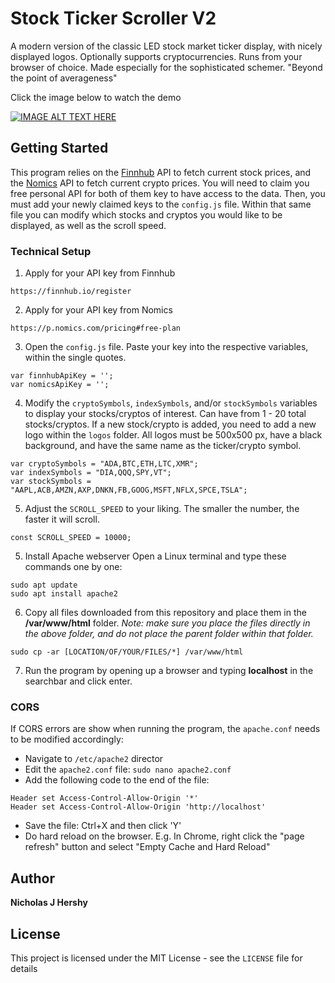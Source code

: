 # Stock Ticker Scroller V2

A modern version of the classic LED stock market ticker display, with nicely displayed logos. Optionally supports cryptocurrencies. Runs from your browser of choice. Made especially for the sophisticated schemer. "Beyond the point of averageness"

Click the image below to watch the demo

[![IMAGE ALT TEXT HERE](https://img.youtube.com/vi/ezBPnoTSzWU/0.jpg)](https://www.youtube.com/watch?v=ezBPnoTSzWU)

## Getting Started

This program relies on the [Finnhub](https://finnhub.io/) API to fetch current stock prices, and the [Nomics](https://nomics.com/) API to fetch current crypto prices. You will need to claim you free personal API for both of them key to have access to the data. Then, you must add your newly claimed keys to the `config.js` file. Within that same file you can modify which stocks and cryptos you would like to be displayed, as well as the scroll speed.

### Technical Setup

1. Apply for your API key from Finnhub

```
https://finnhub.io/register
```

2. Apply for your API key from Nomics

```
https://p.nomics.com/pricing#free-plan
```

3. Open the `config.js` file. Paste your key into the respective variables, within the single quotes.

```
var finnhubApiKey = '';
var nomicsApiKey = '';
```

4. Modify the `cryptoSymbols`, `indexSymbols`, and/or `stockSymbols` variables to display your stocks/cryptos of interest. Can have from 1 - 20 total stocks/cryptos. If a new stock/crypto is added, you need to add a new logo within the `logos` folder. All logos must be 500x500 px, have a black background, and have the same name as the ticker/crypto symbol.

```
var cryptoSymbols = "ADA,BTC,ETH,LTC,XMR";
var indexSymbols = "DIA,QQQ,SPY,VT";
var stockSymbols = "AAPL,ACB,AMZN,AXP,DNKN,FB,GOOG,MSFT,NFLX,SPCE,TSLA";
```

5. Adjust the `SCROLL_SPEED` to your liking. The smaller the number, the faster it will scroll. 

```
const SCROLL_SPEED = 10000;
```

5. Install Apache webserver
Open a Linux terminal and type these commands one by one:

```
sudo apt update
sudo apt install apache2
```

6. Copy all files downloaded from this repository and place them in the **/var/www/html** folder.
*Note: make sure you place the files directly in the above folder, and do not place the parent folder within that folder.*

```
sudo cp -ar [LOCATION/OF/YOUR/FILES/*] /var/www/html
```

7. Run the program by opening up a browser and typing **localhost** in the searchbar and click enter.

### CORS

If CORS errors are show when running the program, the `apache.conf` needs to be modified accordingly:

* Navigate to `/etc/apache2` director
* Edit the `apache2.conf` file: `sudo nano apache2.conf`
* Add the following code to the end of the file:
```
Header set Access-Control-Allow-Origin '*'
Header set Access-Control-Allow-Origin 'http://localhost'
```
* Save the file: Ctrl+X and then click 'Y'
* Do hard reload on the browser. E.g. In Chrome, right click the "page refresh" button and select "Empty Cache and Hard Reload"

## Author

 **Nicholas J Hershy**

## License

This project is licensed under the MIT License - see the `LICENSE` file for details

